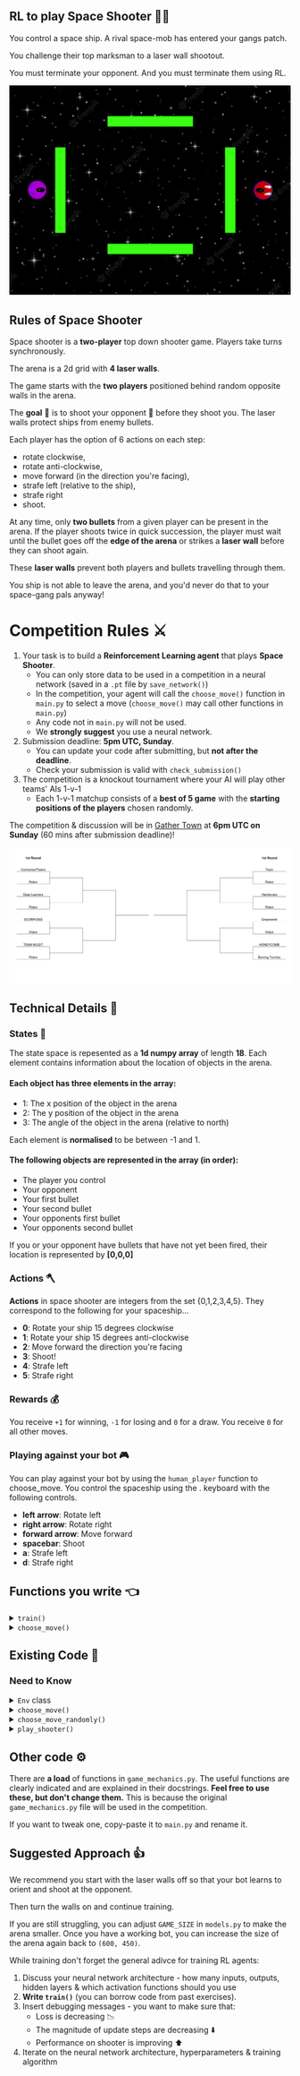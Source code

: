 ## RL to play Space Shooter :gun::rocket:

You control a space ship. A rival space-mob has entered your gangs patch.

You challenge their top marksman to a laser wall shootout.

You must terminate your opponent. And you must terminate them using RL.

![Space shooter starting position](images/space-shooter.png)

## Rules of Space Shooter

Space shooter is a **two-player** top down shooter game. Players take turns synchronously.

The arena is a 2d grid with **4 laser walls**.

The game starts with the **two players** positioned behind random opposite walls in the arena.

The **goal** :goal_net: is to shoot your opponent :gun: before they shoot you. The laser walls protect ships from enemy bullets.

Each player has the option of 6 actions on each step:

- rotate clockwise,
- rotate anti-clockwise,
- move forward (in the direction you're facing),
- strafe left (relative to the ship),
- strafe right
- shoot.

At any time, only **two bullets** from a given player can be present in the arena. If the player shoots twice in quick succession, the player must wait until the bullet goes off the **edge of the arena** or strikes a **laser wall** before they can shoot again.

These **laser walls** prevent both players and bullets travelling through them.

You ship is not able to leave the arena, and you'd never do that to your space-gang pals anyway!

# Competition Rules :crossed_swords:

1. Your task is to build a **Reinforcement Learning agent** that plays **Space Shooter**.
   - You can only store data to be used in a competition in a neural network (saved in a `.pt` file by `save_network()`)
   - In the competition, your agent will call the `choose_move()` function in `main.py` to select a move (`choose_move()` may call other functions in `main.py`)
   - Any code not in `main.py` will not be used.
   - We **strongly suggest** you use a neural network.
2. Submission deadline: **5pm UTC, Sunday**.
   - You can update your code after submitting, but **not after the deadline**.
   - Check your submission is valid with `check_submission()`
3. The competition is a knockout tournament where your AI will play other teams' AIs 1-v-1
   - Each 1-v-1 matchup consists of a **best of 5 game** with the **starting positions of the players** chosen randomly.

The competition & discussion will be in [Gather Town](https://app.gather.town/app/nJwquzJjD4TLKcTy/Delta%20Academy) at **6pm UTC on Sunday** (60 mins after submission deadline)!

![Ex](images/tournament_tree.png)

## Technical Details :hammer:

### States :space_invader:

The state space is repesented as a **1d numpy array** of length **18**. Each element contains information about the location of objects in the arena.

#### Each object has three elements in the array:

- 1: The x position of the object in the arena
- 2: The y position of the object in the arena
- 3: The angle of the object in the arena (relative to north)

Each element is **normalised** to be between -1 and 1.

#### The following objects are represented in the array (in order):

- The player you control
- Your opponent
- Your first bullet
- Your second bullet
- Your opponents first bullet
- Your opponents second bullet

If you or your opponent have bullets that have not yet been fired, their location is represented by **[0,0,0]**

### Actions :axe:

**Actions** in space shooter are integers from the set {0,1,2,3,4,5}. They correspond to the following for your spaceship...

- **0**: Rotate your ship 15 degrees clockwise
- **1**: Rotate your ship 15 degrees anti-clockwise
- **2**: Move forward the direction you're facing
- **3**: Shoot!
- **4**: Strafe left
- **5**: Strafe right

### Rewards :moneybag:

You receive `+1` for winning, `-1` for losing and `0` for a draw. You receive `0` for all other moves.

### Playing against your bot :video_game:

You can play against your bot by using the `human_player` function to choose_move. You control the spaceship using the .
keyboard with the following controls.

- **left arrow**: Rotate left
- **right arrow**: Rotate right
- **forward arrow**: Move forward
- **spacebar**: Shoot
- **a**: Strafe left
- **d**: Strafe right

## Functions you write :point_left:

<details>
<summary><code style="white-space:nowrap;">  train()</code></summary>
Write this to train your network from experience in the environment.
<br />
<br />
Return the trained network so it can be saved.
</details>
<details>
<summary><code style="white-space:nowrap;">  choose_move()</code></summary>
This acts greedily given the state and network.

In the competition, the choose_move() function is called to make your next move. Takes the state as input and outputs an action.
<br />
<br />

</details>

## Existing Code :pray:

### Need to Know

<details>
<summary><code style="white-space:nowrap;">  Env</code> class</summary>
The environment class controls the game and runs the opponent. It should be used for training your agent.
<br />
<br />
See example usage in <code style="white-space:nowrap;">play_shooter()</code>.
<br />
<br />
The opponent's <code style="white-space:nowrap;">choose_move</code> function is input at initialisation (when <code style="white-space:nowrap;">Env(opponent_choose_move)</code> is called). The first player is chosen at random when <code style="white-space:nowrap;">Env.reset()</code> is called. Every time you call <code style="white-space:nowrap;">Env.step()</code>, 2 moves are taken - yours and then your opponent's. Your opponent sees the observation vector flipped relative to yours (so their position is first).
<br />
<br />

The env's <code style="white-space:nowrap;">render</code> argument can be used to visualise the game. This is required for <code style="white-space:nowrap">human_player()</code> to work. Player1 is the pink ship, the opponent is the red ship.

The env also has a <code style="white-space:nowrap;">include_barriers</code> argument which toggles the laser_walls on and off. In the tournament the walls will be on, but you can turn them off to make initial training easier.

</details>

<details>
<summary><code style="white-space:nowrap;">  choose_move()</code></summary>
This acts greedily given the state and value network.
<br />
<br />
In the competition, the <code style="white-space:nowrap;">choose_move()</code> function is called to make your next move. Takes the state as input and outputs an action.
<br />
<br />
</details>

<details>
<summary><code style="white-space:nowrap;">  choose_move_randomly()</code></summary>
Chooses a random action, an excellent first opponent!
<br />
<br />
Takes the state as input and outputs an action.
</details>

<details>
<summary><code style="white-space:nowrap;">  play_shooter()</code></summary>
Plays 1 game of shooter, which is visualised graphically. (if <code style="white-space:nowrap;">render=True</code>)
<br />
<br />
Inputs:

<code style="white-space:nowrap;">your_choose_move</code>: Function that takes the state and outputs the action for your agent.

<code style="white-space:nowrap;">opponent_choose_move</code>: Function that takes the state and outputs the action for the opponent.

<code style="white-space:nowrap;">game_speed_multiplier</code>: controls the gameplay speed. High numbers mean fast games, low numbers mean slow games.

</details>

## Other code :gear:

There are **a load** of functions in `game_mechanics.py`. The useful functions are clearly indicated and are explained in their docstrings. **Feel free to use these, but don't change them.** This is because the original `game_mechanics.py` file will be used in the competition.

If you want to tweak one, copy-paste it to `main.py` and rename it.

## Suggested Approach :+1:

We recommend you start with the laser walls off so that your bot learns to orient and shoot at the opponent.

Then turn the walls on and continue training.

If you are still struggling, you can adjust `GAME_SIZE` in `models.py` to make the arena smaller. Once you have a working bot, you can increase the size of the arena again back to `(600, 450)`.

While training don't forget the general adivce for training RL agents:

1. Discuss your neural network architecture - how many inputs, outputs, hidden layers & which activation functions should you use
2. **Write `train()`** (you can borrow code from past exercises).
3. Insert debugging messages - you want to make sure that:
   - Loss is decreasing :chart_with_downwards_trend:
   - The magnitude of update steps are decreasing :arrow_down:
   - Performance on shooter is improving :arrow_up:
4. Iterate on the neural network architecture, hyperparameters & training algorithm
